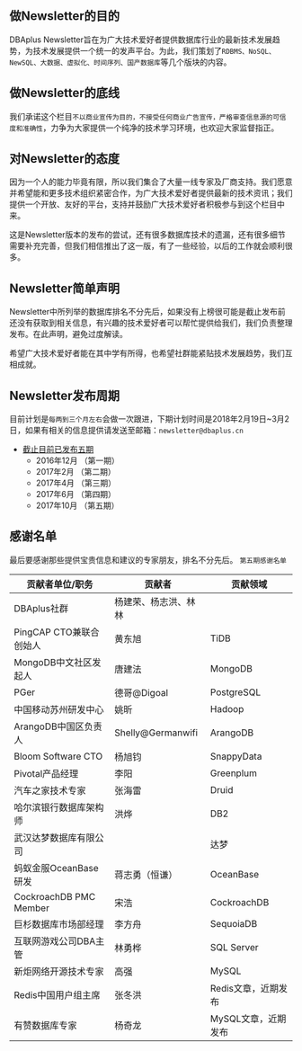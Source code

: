 ## 做Newsletter的目的
DBAplus Newsletter旨在为广大技术爱好者提供数据库行业的最新技术发展趋势，为技术发展提供一个统一的发声平台。为此，我们策划了`RDBMS、NoSQL、NewSQL、大数据、虚拟化、时间序列、国产数据库`等几个版块的内容。

## 做Newsletter的底线
我们承诺这个栏目`不以商业宣传为目的，不接受任何商业广告宣传，严格审查信息源的可信度和准确性`，力争为大家提供一个纯净的技术学习环境，也欢迎大家监督指正。

## 对Newsletter的态度
因为一个人的能力毕竟有限，所以我们集合了大量一线专家及厂商支持。我们愿意并希望能和更多技术组织紧密合作，为广大技术爱好者提供最新的技术资讯；我们提供一个开放、友好的平台，支持并鼓励广大技术爱好者积极参与到这个栏目中来。

这是Newsletter版本的发布的尝试，还有很多数据库技术的遗漏，还有很多细节需要补充完善，但我们相信推出了这一版，有了一些经验，以后的工作就会顺利很多。

## Newsletter简单声明
Newsletter中所列举的数据库排名不分先后，如果没有上榜很可能是截止发布前还没有获取到相关信息，有兴趣的技术爱好者可以帮忙提供给我们，我们负责整理发布。在此声明，避免过度解读。

希望广大技术爱好者能在其中学有所得，也希望社群能紧贴技术发展趋势，我们互相成就。

## Newsletter发布周期
目前计划是`每两到三个月左右`会做一次跟进，下期计划时间是2018年2月19日~3月2日，如果有相关的信息提供请发送至邮箱：`newsletter@dbaplus.cn` 
    
* [截止目前已发布五期](#文本)
    * 2016年12月 （第一期）
    * 2017年2月  （第二期）
    * 2017年4月  （第三期）
    * 2017年6月  （第四期）
    * 2017年10月 （第五期）

## 感谢名单
最后要感谢那些提供宝贵信息和建议的专家朋友，排名不分先后。
`第五期感谢名单`

|贡献者单位/职务|贡献者|贡献领域|
|---|---|---|
|DBAplus社群|	杨建荣、杨志洪、林林|
|	PingCAP CTO兼联合创始人	|	黄东旭	|	TiDB 
|	MongoDB中文社区发起人	|	唐建法	|	MongoDB
|	PGer	|	德哥@Digoal	|	PostgreSQL
|	中国移动苏州研发中心	|	姚昕	|	Hadoop
|	ArangoDB中国区负责人	|	Shelly@Germanwifi	|	ArangoDB
|	Bloom Software CTO	|	杨旭钧	|	SnappyData
|	Pivotal产品经理	|	李阳	|	Greenplum
|	汽车之家技术专家	|	张海雷	|	Druid
|	哈尔滨银行数据库架构师	|	洪烨	|	DB2
|	武汉达梦数据库有限公司	|		|	达梦
|	蚂蚁金服OceanBase研发	|	蒋志勇（恒谦）	|	OceanBase
|	CockroachDB PMC Member	|	宋浩	|	CockroachDB
|	巨杉数据库市场部经理	|	 李方舟	|	SequoiaDB
|	互联网游戏公司DBA主管	|	林勇桦	|	SQL Server
|	新炬网络开源技术专家	|	高强	|	MySQL
|	Redis中国用户组主席	|	张冬洪	|	Redis文章，近期发布
|	有赞数据库专家	|	杨奇龙	|	MySQL文章，近期发布

